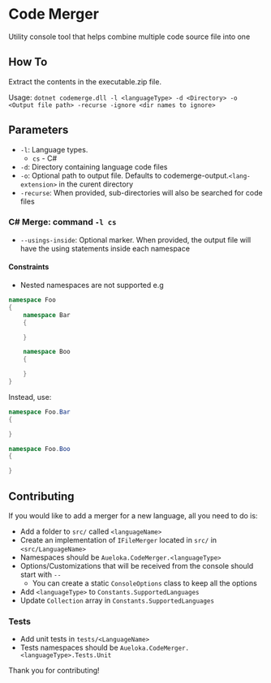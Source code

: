 # Code Merger
Utility console tool that helps combine multiple code source file into one

## How To
Extract the contents in the executable.zip file.

Usage: ```dotnet codemerge.dll -l <languageType> -d <Directory> -o <Output file path> -recurse -ignore <dir names to ignore>```

## Parameters

* `-l`: Language types. 
    * `cs` - C#
* `-d`: Directory containing language code files
* `-o`: Optional path to output file. Defaults to codemerge-output.`<lang-extension>` in the curent directory
* `-recurse`: When provided, sub-directories will also be searched for code files

### C# Merge: command `-l cs`
* `--usings-inside`: Optional marker. When provided, the output file will have the using statements inside each namespace

#### Constraints

* Nested namespaces are not supported e.g

```cs
namespace Foo
{
    namespace Bar
    {

    }

    namespace Boo
    {

    }
}
```

Instead, use:
```cs
namespace Foo.Bar
{

}

namespace Foo.Boo
{

}
```

## Contributing

If you would like to add a merger for a new language, all you need to do is:

* Add a folder to `src/` called `<languageName>`
* Create an implementation of `IFileMerger` located in `src/` in `<src/LanguageName>`
* Namespaces should be `Aueloka.CodeMerger.<languageType>`
* Options/Customizations that will be received from the console should start with `--`
    * You can create a static `ConsoleOptions` class to keep all the options
* Add `<languageType>` to `Constants.SupportedLanguages`
* Update `Collection` array in `Constants.SupportedLanguages`

### Tests
* Add unit tests in `tests/<LanguageName>`
* Tests namespaces should be `Aueloka.CodeMerger.<languageType>.Tests.Unit`

Thank you for contributing!
